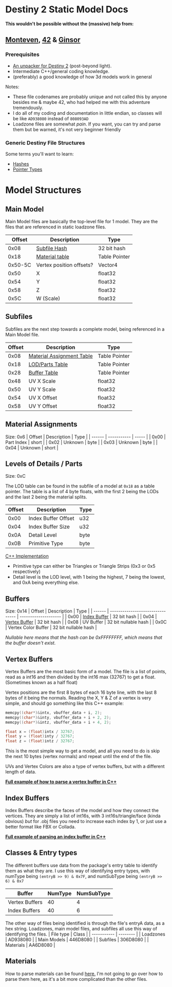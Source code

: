 # Destiny 2 Static Model Docs

**This wouldn't be possible without the (massive) help from:**
## [Monteven](https://github.com/MontagueM), [42](https://github.com/hiim42) & [Ginsor](https://twitter.com/ginsorkr)

### Prerequisites
- [An unpacker for Destiny 2](https://github.com/MontagueM/DestinyUnpackerCPP) (post-beyond light).
- Intermediate C++/general coding knowledge.
- (preferably) a good knowledge of how 3d models work in general

Notes: 
- These file codenames are probably unique and not called this by anyone besides me & maybe 42, who had helped me with this adventure tremendously.
- I do all of my coding and documentation in little endian, so classes will be like `AD938080` instead of `808093AD`
- Loadzone files are somewhat *pain*. If you want, you can try and parse them but be warned, it's not very beginner friendly

### Generic Destiny File Structures
Some terms you'll want to learn:
- [Hashes](generic.md#hashes)
- [Pointer Types](generic.md#pointers)

# Model Structures

## Main Model
Main Model files are basically the top-level file for 1 model. They are the files that are referenced in static loadzone files.

| Offset  | Description                  | Type          |
| ------- | ---------------------------- | ------------- |
| 0x08    | [Subfile Hash](#subfiles)    | 32 bit hash   |
| 0x18    | [Material table](#materials) | Table Pointer |
| 0x50-5C | Vertex position offsets?     | Vector4       |
| 0x50    | X                            | float32       |
| 0x54    | Y                            | float32       |
| 0x58    | Z                            | float32       |
| 0x5C    | W (Scale)                    | float32       |

## Subfiles
Subfiles are the next step towards a complete model, being referenced in a Main Model file.

| Offset | Description                                        | Type          |
| ------ | -------------------------------------------------- | ------------- |
| 0x08   | [Material Assignment Table](#material-assignments) | Table Pointer |
| 0x18   | [LOD/Parts Table](#levels-of-details--parts)       | Table Pointer |
| 0x28   | [Buffer Table](#buffers)                           | Table Pointer |
| 0x48   | UV X Scale                                         | float32       |
| 0x50   | UV Y Scale                                         | float32       |
| 0x54   | UV X Offset                                        | float32       |
| 0x58   | UV Y Offset                                        | float32       |

## Material Assignments
Size: 0x6
| Offset | Description | Type  |
| ------ | ----------- | ----- |
| 0x00   | Part Index  | short |
| 0x02   | Unknown     | byte  |
| 0x03   | Unknown     | byte  |
| 0x04   | Unknown     | short |

## Levels of Details / Parts
Size: 0xC

The LOD table can be found in the subfile of a model at `0x18` as a table pointer.
The table is a list of 4 byte floats, with the first 2 being the LODs and the last 2 being the material splits.

| Offset | Description         | Type |
| ------ | ------------------- | ---- |
| 0x00   | Index Buffer Offset | u32  |
| 0x04   | Index Buffer Size   | u32  |
| 0x0A   | Detail Level        | byte |
| 0x0B   | Primitive Type      | byte |

[C++ Implementation](https://github.com/nblockbuster/D2StaticExtractor/blob/loadzone_bubble_testing/main.cpp#L437)

 - Primitive type can either be Triangles or Triangle Strips (0x3 or 0x5 respectively) 
 - Detail level is the LOD level, with 1 being the highest, 7 being the lowest, and 0xA being everything else.

## Buffers
Size: 0x14
| Offset | Description                      | Type                 |
| ------ | -------------------------------- | -------------------- |
| 0x00   | [Index Buffer](#index-buffers)   | 32 bit hash          |
| 0x04   | [Vertex Buffer](#vertex-buffers) | 32 bit hash          |
| 0x08   | UV Buffer                        | 32 bit nullable hash |
| 0x0C   | Vertex Color Buffer              | 32 bit nullable hash |

*Nullable here means that the hash can be 0xFFFFFFFF, which means that the buffer doesn't exist.*

## Vertex Buffers
Vertex Buffers are the most basic form of a model. The file is a list of points, read as a int16 and then divided by the int16 max (32767) to get a float. (Sometimes known as a half float)

Vertex positions are the first 8 bytes of each 16 byte line, with the last 8 bytes of it being the normals.
Reading the X, Y & Z of a vertex is very simple, and should go something like this C++ example:

```c++
memcpy((char*)&intx, vbuffer_data + i, 2);
memcpy((char*)&inty, vbuffer_data + i + 2, 2);
memcpy((char*)&intz, vbuffer_data + i + 4, 2);

float x = (float)intx / 32767;
float y = (float)inty / 32767;
float z = (float)intz / 32767;
```
This is the most simple way to get a model, and all you need to do is skip the next 10 bytes (vertex normals) and repeat until the end of the file.

UVs and Vertex Colors are also a type of vertex buffers, but with a different length of data.

**[Full example of how to parse a vertex buffer in C++](https://github.com/nblockbuster/D2StaticExtractor/blob/loadzone_bubble_testing/parsers.cpp#L3)**

## Index Buffers 
Index Buffers describe the faces of the model and how they connect the vertices. They are simply a list of int16s, with 3 int16s/triangle/face (kinda obvious) *but* for .obj files you need to increase each index by 1, or just use a better format like FBX or Collada.

**[Full example of parsing an index buffer in C++](https://github.com/nblockbuster/D2StaticExtractor/blob/loadzone_bubble_testing/parsers.cpp#L84)**


## Classes & Entry types

The different buffers use data from the package's entry table to identify them as what they are.
I use this way of identifying entry types, with numType being `(entryB >> 9) & 0x7F`, and numSubType being `(entryB >> 6) & 0x7`

| Buffer         | NumType | NumSubType |
| -------------- | ------- | ---------- |
| Vertex Buffers | 40      | 4          |
| Index Buffers  | 40      | 6          |

The other way of files being identified is through the file's entryA data, as a hex string.
Loadzones, main model files, and subfiles all use this way of identifying the files.
| File type   | Class    |
| ----------- | -------- |
| Loadzones   | AD938080 |
| Main Models | 446D8080 |
| Subfiles    | 306D8080 |
| Materials   | AA6D8080 |

## Materials
How to parse materials can be found [here.](https://github.com/nblockbuster/MontevenDynamicExtractor/blob/main/texture.cpp#L80)
I'm not going to go over how to parse them here, as it's a bit more complicated than the other files.